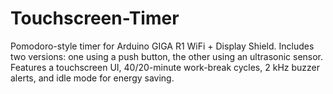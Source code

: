 # Touchscreen-Timer
Pomodoro-style timer for Arduino GIGA R1 WiFi + Display Shield. Includes two versions: one using a push button, the other using an ultrasonic sensor. Features a touchscreen UI, 40/20-minute work-break cycles, 2 kHz buzzer alerts, and idle mode for energy saving.
